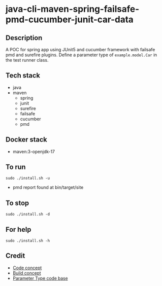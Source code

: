 # java-cli-maven-spring-failsafe-pmd-cucumber-junit-car-data

## Description
A POC for spring app using JUnit5
and cucumber framework with failsafe
pmd and surefire plugins.
Define a parameter type of `example.model.Car`
in the test runner class.

## Tech stack
- java
- maven
  - spring
  - junit
  - surefire
  - failsafe
  - cucumber
  - pmd

## Docker stack
- maven:3-openjdk-17

## To run
`sudo ./install.sh -u`
- pmd report found at bin/target/site

## To stop
`sudo ./install.sh -d`

## For help
`sudo ./install.sh -h`

## Credit
- [Code concept](https://stackoverflow.com/questions/67847818/maven-junit-5-cucumber-not-running-tests)
- [Build concept](https://github.com/citrusframework/citrus-samples/blob/main/samples-junit/sample-junit5/pom.xml)
- [Parameter Type code base](https://thepracticaldeveloper.com/cucumber-guide-3-step-definitions-state/)
